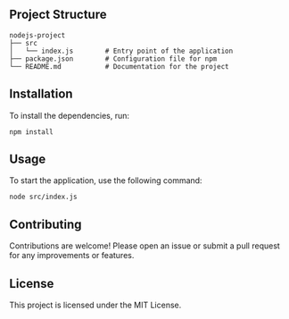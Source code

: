 
## Project Structure

```
nodejs-project
├── src
│   └── index.js        # Entry point of the application
├── package.json        # Configuration file for npm
└── README.md           # Documentation for the project
```

## Installation

To install the dependencies, run:

```
npm install
```

## Usage

To start the application, use the following command:

```
node src/index.js
```

## Contributing

Contributions are welcome! Please open an issue or submit a pull request for any improvements or features.

## License

This project is licensed under the MIT License.
